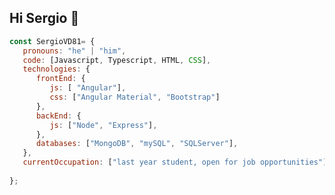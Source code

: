## Hi Sergio 👋

```js
const SergioVD81= {
   pronouns: "he" | "him",
   code: [Javascript, Typescript, HTML, CSS],
   technologies: {
      frontEnd: {
         js: [ "Angular"],
         css: ["Angular Material", "Bootstrap"]
      },
      backEnd: {
         js: ["Node", "Express"],
      },
      databases: ["MongoDB", "mySQL", "SQLServer"],
   },
   currentOccupation: ["last year student, open for job opportunities"],
  
};
````
<!--
**SergioVD81/SergioVD81** is a ✨ _special_ ✨ repository because its `README.md` (this file) appears on your GitHub profile.

Here are some ideas to get you started:

- 🔭 I’m currently working on ...
- 🌱 I’m currently learning ...
- 👯 I’m looking to collaborate on ...
- 🤔 I’m looking for help with ...
- 💬 Ask me about ...
- 📫 How to reach me: ...
- 😄 Pronouns: ...
- ⚡ Fun fact: ...
-->
